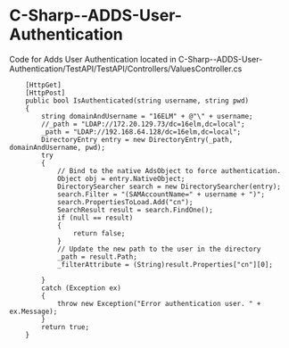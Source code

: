 # C-Sharp--ADDS-User-Authentication
Code for Adds User Authentication located in C-Sharp--ADDS-User-Authentication/TestAPI/TestAPI/Controllers/ValuesController.cs
        
        
        [HttpGet]
        [HttpPost]
        public bool IsAuthenticated(string username, string pwd)
        {
            string domainAndUsername = "16ELM" + @"\" + username;
            //_path = "LDAP://172.20.129.73/dc=16elm,dc=local";
            _path = "LDAP://192.168.64.128/dc=16elm,dc=local";
            DirectoryEntry entry = new DirectoryEntry(_path, domainAndUsername, pwd);
            try
            {
                // Bind to the native AdsObject to force authentication.
                Object obj = entry.NativeObject;
                DirectorySearcher search = new DirectorySearcher(entry);
                search.Filter = "(SAMAccountName=" + username + ")";
                search.PropertiesToLoad.Add("cn");
                SearchResult result = search.FindOne();
                if (null == result)
                {
                    return false;
                }
                // Update the new path to the user in the directory
                _path = result.Path;
                _filterAttribute = (String)result.Properties["cn"][0];

            }
            catch (Exception ex)
            {
                throw new Exception("Error authentication user. " + ex.Message);
            }
            return true;
        }

